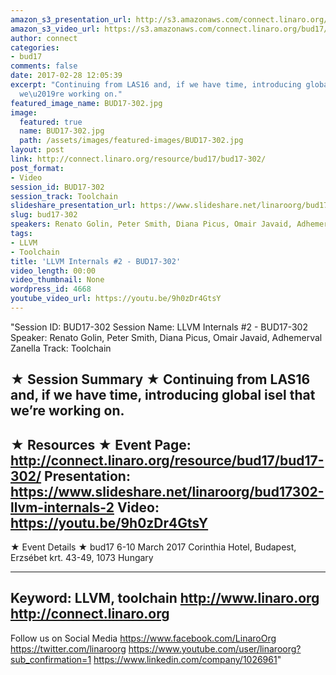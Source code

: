 ```yaml
---
amazon_s3_presentation_url: http://s3.amazonaws.com/connect.linaro.org/bud17/Presentations/BUD17-302%20-%20Introduction%20to%20LLVM%20-%20Projects%2C%20Components%2C%20Integration%2C%20Internals.pdf
amazon_s3_video_url: https://s3.amazonaws.com/connect.linaro.org/bud17/Videos/Wednesday/Bud17-302%20LLVM%20Internals%20%202.mp4
author: connect
categories:
- bud17
comments: false
date: 2017-02-28 12:05:39
excerpt: "Continuing from LAS16 and, if we have time, introducing global isel that
  we\u2019re working on."
featured_image_name: BUD17-302.jpg
image:
  featured: true
  name: BUD17-302.jpg
  path: /assets/images/featured-images/BUD17-302.jpg
layout: post
link: http://connect.linaro.org/resource/bud17/bud17-302/
post_format:
- Video
session_id: BUD17-302
session_track: Toolchain
slideshare_presentation_url: https://www.slideshare.net/linaroorg/bud17302-llvm-internals-2
slug: bud17-302
speakers: Renato Golin, Peter Smith, Diana Picus, Omair Javaid, Adhemerval Zanella
tags:
- LLVM
- Toolchain
title: 'LLVM Internals #2 - BUD17-302'
video_length: 00:00
video_thumbnail: None
wordpress_id: 4668
youtube_video_url: https://youtu.be/9h0zDr4GtsY
---
```


"Session ID: BUD17-302
Session Name: LLVM Internals #2 - BUD17-302
Speaker: Renato Golin, Peter Smith, Diana Picus, Omair Javaid, Adhemerval Zanella
Track: Toolchain


★ Session Summary ★
Continuing from LAS16 and, if we have time, introducing global isel that we’re working on.
---------------------------------------------------
★ Resources ★
Event Page: http://connect.linaro.org/resource/bud17/bud17-302/
Presentation: https://www.slideshare.net/linaroorg/bud17302-llvm-internals-2
Video: https://youtu.be/9h0zDr4GtsY
 ---------------------------------------------------

★ Event Details ★
bud17
6-10 March 2017
Corinthia Hotel, Budapest,
Erzsébet krt. 43-49,
1073 Hungary

---------------------------------------------------
Keyword: LLVM, toolchain
http://www.linaro.org
http://connect.linaro.org
---------------------------------------------------
Follow us on Social Media
https://www.facebook.com/LinaroOrg
https://twitter.com/linaroorg
https://www.youtube.com/user/linaroorg?sub_confirmation=1
https://www.linkedin.com/company/1026961"